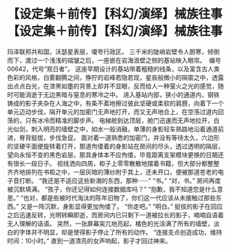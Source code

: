 # 【设定集＋前传】【科幻/演绎】械族往事 【设定集＋前传】【科幻/演绎】械族往事
玛泽联邦共和国，沃瑟星表层，嗄夸行政区。
三千米的陡峭岩壁令人胆寒，倾倒而下，渡过一个浅浅的褶皱之后，一座嵌在岩海浪壁之侧的基站映入眼帘。 
编号00642，代号“观日者”。
这座早期设计的基站带着粗糙的线条，以及富含古人类色彩的风格，白雾翻腾之间，狰狞的岩峰若隐若现，星辰般微小的隔窗之中，透露出点点白光，在漆黑如墨的背景上却并不显眼，反而给人一种萤火之光的感觉，随时可能消逝于无边黑暗与窒息的寒冷之中。
进入基站内部，狭小的通道内，钢铁铸成的影子夹杂在人海之中，有条不紊地擦过彼此坚硬或柔软的肩膀，向着下一个单元迈动步伐，隔开单元的加密门无声地打开，而又无声地合上，在空荡过道内回荡的，只有冰冷而精准的脚步声。
电梯舱到达顶层，舱门迅速而无声地拉开，白光似剑，刺入明亮的墙壁之中，如水一般消融，单薄的身影轻车熟路地沿着通道前进，脊背挺拔，步伐急促。
面对着一道熟悉的加密门，并没有等待太久，六边形的坚硬平面便旋转着打开，那道佝偻着的身影站在房间的尽头，透过透明的隔层，望向永恒不变的黑色岩层，那具身体本不应佝偻，毕竟距离支架模块更换的日期还有很长一段日子。
视线洒向四周，柜子上零零散散地摆着书籍，但大部分都整整齐齐地排列在书柜之中，一层灰暗的薄纱附于其上，还未开口，便被那道苍老的电子音打断。
“我还是不适应这些新潮的东西，那种······”
“书。”
“对，书。”
房间再度被沉默填满。
“孩子，你还记得如何连接数据库吗？”
“抱歉，我不知道您是什么意思。”
“也对，都是些被时代淘汰的陈年旧物了，你们这一代应该从未接触过那些东西。”
又是一阵沉默，身影显得更加佝偻了。
“你走吧。”
“明白。”
挺拔的影子在回应之后迅速反转，光明转瞬即逝，而房间内已只剩下一道被拉长的影子，喃喃自语着无人理解的话语。
突然，一张屏幕突兀地亮起，橘色的光涂满了所有的墙壁，淡白的字体并不明显，却是使得影子停止了所有的动作。
“连接支点创造成功，维持时间：10小时。”
直到一道清亮的女声响起，影子才回过神来。